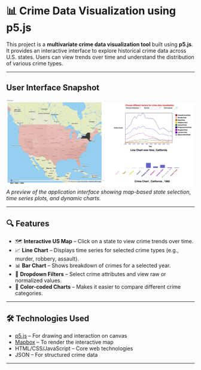 # 📊 Crime Data Visualization using p5.js

This project is a **multivariate crime data visualization tool** built using **p5.js**. It provides an interactive interface to explore historical crime data across U.S. states. Users can view trends over time and understand the distribution of various crime types.

---

## User Interface Snapshot

![Crime Data Visualization UI](./featured.png)  
*A preview of the application interface showing map-based state selection, time series plots, and dynamic charts.*

---

## 🔍 Features

- 🗺️ **Interactive US Map** – Click on a state to view crime trends over time.
- 📈 **Line Chart** – Displays time series for selected crime types (e.g., murder, robbery, assault).
- 📊 **Bar Chart** – Shows breakdown of crimes for a selected year.
- 🔄 **Dropdown Filters** – Select crime attributes and view raw or normalized values.
- 🎨 **Color-coded Charts** – Makes it easier to compare different crime categories.

---

## 🛠️ Technologies Used

- [p5.js](https://p5js.org/) – For drawing and interaction on canvas
- [Mapbox](https://www.mapbox.com/) – To render the interactive map
- HTML/CSS/JavaScript – Core web technologies
- JSON – For structured crime data

---



